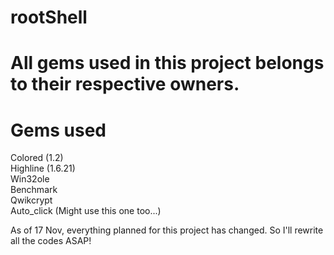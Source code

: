 rootShell
=========
All gems used in this project belongs to their respective owners.
=========
Gems used
=========
Colored (1.2)            
Highline (1.6.21)          
Win32ole            
Benchmark             
Qwikcrypt            
Auto_click (Might use this one too...)              

As of 17 Nov, everything planned for this project has changed. So I'll rewrite all the codes ASAP!
